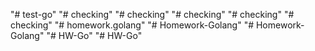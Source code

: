"# test-go" 
"# checking" 
"# checking" 
"# checking" 
"# checking" 
"# checking" 
"# homework.golang" 
"# Homework-Golang" 
"# Homework-Golang" 
"# HW-Go" 
"# HW-Go" 

